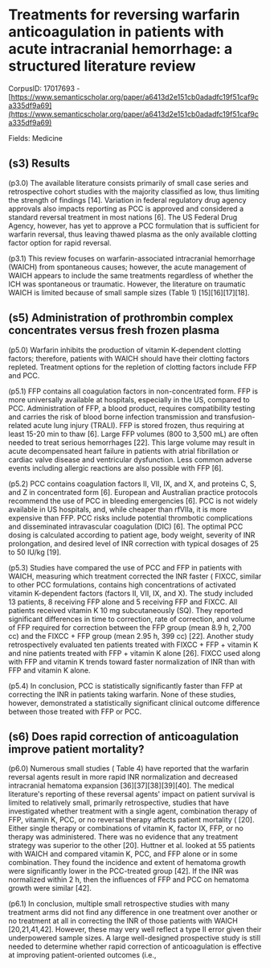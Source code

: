 # Treatments for reversing warfarin anticoagulation in patients with acute intracranial hemorrhage: a structured literature review

CorpusID: 17017693 - [https://www.semanticscholar.org/paper/a6413d2e151cb0adadfc19f51caf9ca335df9a69](https://www.semanticscholar.org/paper/a6413d2e151cb0adadfc19f51caf9ca335df9a69)

Fields: Medicine

## (s3) Results
(p3.0) The available literature consists primarily of small case series and retrospective cohort studies with the majority classified as low, thus limiting the strength of findings [14]. Variation in federal regulatory drug agency approvals also impacts reporting as PCC is approved and considered a standard reversal treatment in most nations [6]. The US Federal Drug Agency, however, has yet to approve a PCC formulation that is sufficient for warfarin reversal, thus leaving thawed plasma as the only available clotting factor option for rapid reversal.

(p3.1) This review focuses on warfarin-associated intracranial hemorrhage (WAICH) from spontaneous causes; however, the acute management of WAICH appears to include the same treatments regardless of whether the ICH was spontaneous or traumatic. However, the literature on traumatic WAICH is limited because of small sample sizes (Table 1) [15][16][17][18].
## (s5) Administration of prothrombin complex concentrates versus fresh frozen plasma
(p5.0) Warfarin inhibits the production of vitamin K-dependent clotting factors; therefore, patients with WAICH should have their clotting factors repleted. Treatment options for the repletion of clotting factors include FFP and PCC.

(p5.1) FFP contains all coagulation factors in non-concentrated form. FFP is more universally available at hospitals, especially in the US, compared to PCC. Administration of FFP, a blood product, requires compatibility testing and carries the risk of blood borne infection transmission and transfusion-related acute lung injury (TRALI). FFP is stored frozen, thus requiring at least 15-20 min to thaw [6]. Large FFP volumes (800 to 3,500 mL) are often needed to treat serious hemorrhages [22]. This large volume may result in acute decompensated heart failure in patients with atrial fibrillation or cardiac valve disease and ventricular dysfunction. Less common adverse events including allergic reactions are also possible with FFP [6].

(p5.2) PCC contains coagulation factors II, VII, IX, and X, and proteins C, S, and Z in concentrated form [6]. European and Australian practice protocols recommend the use of PCC in bleeding emergencies [6]. PCC is not widely available in US hospitals, and, while cheaper than rfVIIa, it is more expensive than FFP. PCC risks include potential thrombotic complications and disseminated intravascular coagulation (DIC) [6]. The optimal PCC dosing is calculated according to patient age, body weight, severity of INR prolongation, and desired level of INR correction with typical dosages of 25 to 50 IU/kg [19].

(p5.3) Studies have compared the use of PCC and FFP in patients with WAICH, measuring which treatment corrected the INR faster (  FIXCC, similar to other PCC formulations, contains high concentrations of activated vitamin K-dependent factors (factors II, VII, IX, and X). The study included 13 patients, 8 receiving FFP alone and 5 receiving FFP and FIXCC. All patients received vitamin K 10 mg subcutaneously (SQ). They reported significant differences in time to correction, rate of correction, and volume of FFP required for correction between the FFP group (mean 8.9 h, 2,700 cc) and the FIXCC + FFP group (mean 2.95 h, 399 cc) [22]. Another study retrospectively evaluated ten patients treated with FIXCC + FFP + vitamin K and nine patients treated with FFP + vitamin K alone [26]. FIXCC used along with FFP and vitamin K trends toward faster normalization of INR than with FFP and vitamin K alone.

(p5.4) In conclusion, PCC is statistically significantly faster than FFP at correcting the INR in patients taking warfarin. None of these studies, however, demonstrated a statistically significant clinical outcome difference between those treated with FFP or PCC.
## (s6) Does rapid correction of anticoagulation improve patient mortality?
(p6.0) Numerous small studies ( Table 4) have reported that the warfarin reversal agents result in more rapid INR normalization and decreased intracranial hematoma expansion [36][37][38][39][40]. The medical literature's reporting of these reversal agents' impact on patient survival is limited to relatively small, primarily retrospective, studies that have investigated whether treatment with a single agent, combination therapy of FFP, vitamin K, PCC, or no reversal therapy affects patient mortality (  [20]. Either single therapy or combinations of vitamin K, factor IX, FFP, or no therapy was administered. There was no evidence that any treatment strategy was superior to the other [20]. Huttner et al. looked at 55 patients with WAICH and compared vitamin K, PCC, and FFP alone or in some combination. They found the incidence and extent of hematoma growth were significantly lower in the PCC-treated group [42]. If the INR was normalized within 2 h, then the influences of FFP and PCC on hematoma growth were similar [42].

(p6.1) In conclusion, multiple small retrospective studies with many treatment arms did not find any difference in one treatment over another or no treatment at all in correcting the INR of those patients with WAICH [20,21,41,42]. However, these may very well reflect a type II error given their underpowered sample sizes. A large well-designed prospective study is still needed to determine whether rapid correction of anticoagulation is effective at improving patient-oriented outcomes (i.e., 
